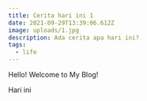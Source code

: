 ```yaml
---
title: Cerita hari ini 1
date: 2021-09-29T13:39:06.612Z
image: uploads/1.jpg
description: Ada cerita apa hari ini?
tags:
  - life
---
```


Hello! Welcome to My Blog!

Hari ini